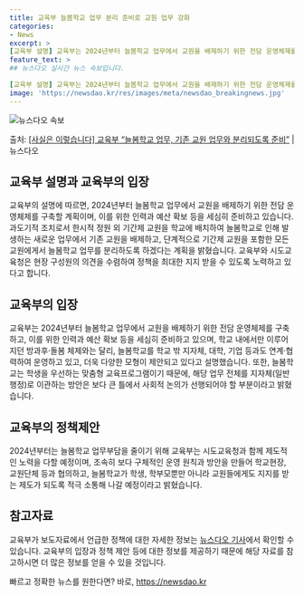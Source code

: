 ```yaml
---
title: 교육부 늘봄학교 업무 분리 준비로 교원 업무 강화
categories:
- News
excerpt: >
[교육부 설명] 교육부는 2024년부터 늘봄학교 업무에서 교원을 배제하기 위한 전담 운영체제를 구축할 계획이…
feature_text: >
## 뉴스다오 실시간 뉴스 속보입니다.

[교육부 설명] 교육부는 2024년부터 늘봄학교 업무에서 교원을 배제하기 위한 전담 운영체제를 구축할 계획이…
image: 'https://newsdao.kr/res/images/meta/newsdao_breakingnews.jpg'
---
```


![뉴스다오 속보](https://newsdao.kr/res/images/meta/newsdao_breakingnews.jpg)

<p>출처: <a href="https://newsdao.kr/3059" rel="dofollow">[사실은 이렇습니다] 교육부 “늘봄학교 업무, 기존 교원 업무와 분리되도록 준비”</a> | 뉴스다오</p>

<h2>교육부 설명과 교육부의 입장</h2>
<p data-ke-size="size16">교육부의 설명에 따르면, 2024년부터 늘봄학교 업무에서 교원을 배제하기 위한 전담 운영체제를 구축할 계획이며, 이를 위한 인력과 예산 확보 등을 세심히 준비하고 있습니다. 과도기적 조치로서 한시적 정원 외 기간제 교원을 학교에 배치하여 늘봄학교로 인해 발생하는 새로운 업무에서 기존 교원을 배제하고, 단계적으로 기간제 교원을 포함한 모든 교원에게서 늘봄학교 업무를 분리하도록 하겠다는 계획을 밝혔습니다. 교육부와 시도교육청은 현장 구성원의 의견을 수렴하여 정책을 최대한 지지 받을 수 있도록 노력하고 있다고 합니다.</p>

<h2>교육부의 입장</h2>
<p data-ke-size="size16">교육부는 2024년부터 늘봄학교 업무에서 교원을 배제하기 위한 전담 운영체제를 구축하고, 이를 위한 인력과 예산 확보 등을 세심히 준비하고 있으며, 학교 내에서만 이루어지던 방과후·돌봄 체제와는 달리, 늘봄학교를 학교 밖 지자체, 대학, 기업 등과도 연계·협력하여 운영하고 있고, 더욱 다양한 모형이 제안되고 있다고 설명했습니다. 또한, 늘봄학교는 학생을 우선하는 맞춤형 교육프로그램이기 때문에, 해당 업무 전체를 지자체(일반행정)로 이관하는 방안은 보다 큰 틀에서 사회적 논의가 선행되어야 할 부분이라고 밝혔습니다.</p>

<h2>교육부의 정책제안</h2>
<p data-ke-size="size16">2024년부터는 늘봄학교 업무부담을 줄이기 위해 교육부는 시도교육청과 함께 제도적인 노력을 다할 예정이며, 조속히 보다 구체적인 운영 원칙과 방안을 만들어 학교현장, 교원단체 등과 협의하고, 늘봄학교가 학생, 학부모뿐만 아니라 교원들에게도 지지를 받는 제도가 되도록 적극 소통해 나갈 예정이라고 밝혔습니다.</p>

<h2>참고자료</h2>
<p data-ke-size="size16">교육부가 보도자료에서 언급한 정책에 대한 자세한 정보는 <a href="https://newsdao.kr/3059" target="_blank">뉴스다오 기사</a>에서 확인할 수 있습니다. 교육부의 입장과 정책 제안 등에 대한 정보를 제공하기 때문에 해당 자료를 참고하시면 더 많은 정보를 얻을 수 있을 것입니다.</p> 

빠르고 정확한 뉴스를 원한다면? 바로, <a href="https://newsdao.kr" rel="dofollow">https://newsdao.kr</a>


    
